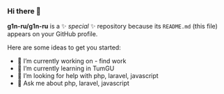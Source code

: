 ### Hi there 👋

**g1n-ru/g1n-ru** is a ✨ _special_ ✨ repository because its `README.md` (this file) appears on your GitHub profile.

Here are some ideas to get you started:

- 🔭 I’m currently working on - find work
- 🌱 I’m currently learning in TumGU
- 🤔 I’m looking for help with php, laravel, javascript
- 💬 Ask me about php, laravel, javascript
